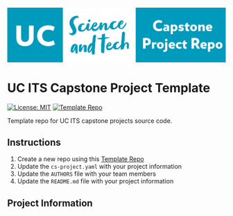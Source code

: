 ![logo](./docs/images/capstone-logo.png)

# UC ITS Capstone Project Template

[![License: MIT](https://img.shields.io/badge/License-MIT-yellow.svg)](https://opensource.org/licenses/MIT)
[![Template Repo](https://img.shields.io/badge/Template-%20Repo-blue)](https://github.com/new?template_name=its-capstone-repo-template&template_owner=UC-SciTech)

Template repo for UC ITS capstone projects source code.

## Instructions

1. Create a new repo using this [Template Repo](https://github.com/new?template_name=its-capstone-repo-template&template_owner=UC-SciTech)
1. Update the `cs-project.yaml` with your project information
1. Update the `AUTHORS` file with your team members
1. Update the `README.md` file with your project information

## Project Information
